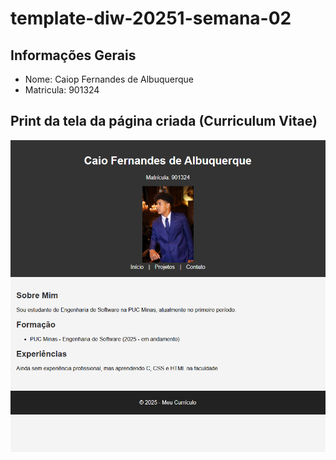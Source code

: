 # template-diw-20251-semana-02

## Informações Gerais
- Nome: Caiop Fernandes de Albuquerque
- Matricula: 901324

## Print da tela da página criada (Curriculum Vitae)

![Print da Pagina](public/print_curriculo.png)
